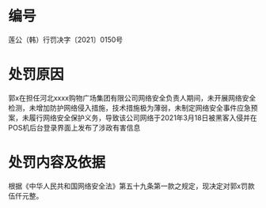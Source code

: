 # 编号

莲公（韩）行罚决字〔2021〕0150号

# 处罚原因

郭x在担任河北xxxx购物广场集团有限公司网络安全负责人期间，未开展网络安全检测，未增加防护网络侵入措施，技术措施极为薄弱，未制定网络安全事件应急预案，未履行网络安全保护义务，导致该公司网络于2021年3月18日被黑客入侵并在POS机后台登录界面上发布了涉政有害信息

# 处罚内容及依据

根据《中华人民共和国网络安全法》第五十九条第一款之规定，现决定对郭x罚款伍仟元整。